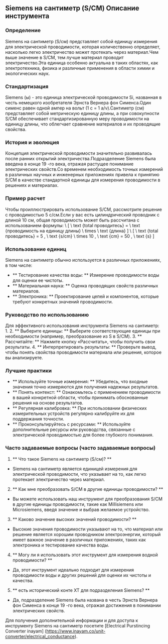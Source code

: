 ## Siemens на сантиметр (S/CM) Описание инструмента

### Определение
Siemens на сантиметр (S/см) представляет собой единицу измерения для электрической проводимости, которая количественно определяет, насколько легко электричество может протекать через материал.Чем выше значение в S/CM, тем лучше материал проводит электричество.Эта единица особенно актуальна в таких областях, как электротехника, физика и различные применения в области химии и экологических наук.

### Стандартизация
Siemens (ы) - это единица электрической проводимости Si, названная в честь немецкого изобретателя Эрнста Вернера фон Сименса.Один сименс равен одной ампер на вольт (1 с = 1 а/v).Сантиметр (см) представляет собой метрическую единицу длины, а при совокупности S/CM обеспечивает стандартизированную меру проводимости на единицу длины, что облегчает сравнение материалов и их проводящие свойства.

### История и эволюция
Концепция электрической проводимости значительно развивалась после ранних открытий электричества.Подразделение Siemens была введена в конце 19 -го века, отражая растущее понимание электрических свойств.Со временем необходимость точных измерений в различных научных и инженерных приложениях привела к принятию S/CM в качестве стандартной единицы для измерения проводимости в решениях и материалах.

### Пример расчет
Чтобы проиллюстрировать использование S/CM, рассмотрите решение с проводимостью 5 с/см.Если у вас есть цилиндрический проводник с длиной 10 см, общая проводимость может быть рассчитана с использованием формулы:
\ [
\ text {total проводитесь} = \ text {проводимость на единицу длины} \ times \ text {длина}
\]
\ [
\ text {total проводитесь} = 5 \, \ text {s/cm} \ times 10 \, \ text {cm} = 50 \, \ text {s}
\]

### Использование единиц
Siemens на сантиметр обычно используется в различных приложениях, в том числе:
- ** Тестирование качества воды: ** Измерение проводимости воды для оценки ее чистоты.
- ** Материальная наука: ** Оценка проводящих свойств различных материалов.
- ** Электроника: ** Проектирование цепей и компонентов, которые требуют конкретных значений проводимости.

### Руководство по использованию
Для эффективного использования инструмента Siemens на сантиметр:
1.
2. ** Выберите единицы: ** Выберите соответствующие единицы при необходимости (например, преобразование из S в S/CM).
3. ** Рассчитайте: ** Нажмите кнопку «Рассчитать», чтобы получить свои результаты.
4. ** Интерпретировать результаты: ** Проверьте вывод, чтобы понять свойства проводимости материала или решения, которое вы анализируете.

### Лучшие практики
- ** Используйте точные измерения: ** Убедитесь, что входные значения точно измеряются для получения надежных результатов.
- ** Понять контекст: ** Ознакомьтесь с применением проводимости в вашей конкретной области, чтобы принимать обоснованные решения на основе результатов.
- ** Регулярная калибровка: ** При использовании физических измерительных устройств регулярно калибруйте их для поддержания точности.
- ** Проконсультируйтесь с ресурсами: ** Используйте дополнительные ресурсы или руководства, связанные с электрической проводимостью для более глубокого понимания.

### Часто задаваемые вопросы (часто задаваемые вопросы)

1. ** Что такое Siemens на сантиметр (S/см)? **
- Siemens на сантиметр является единицей измерения для электрической проводимости, что указывает на то, как легко протекает электричество через материал.

2. ** Как мне преобразовать S/CM в другие единицы проводимости? **
- Вы можете использовать наш инструмент для преобразования S/CM в другие единицы проводимости, такие как Millisiemens или Microsiemens, введя значение и выбрав желаемое устройство.

3. ** Каково значение высоких значений проводимости? **
- Высокие значения проводимости указывают на то, что материал или решение является хорошим проводником электроэнергии, который имеет важное значение в различных приложениях, таких как электроника и тестирование качества воды.

4. ** Могу ли я использовать этот инструмент для измерения водной проводимости? **
- Да, этот инструмент идеально подходит для измерения проводимости воды и других решений для оценки их чистоты и качества.

5. ** есть исторический конте XT для подразделения Siemens? **
- Да, подразделение Siemens была названа в честь Эрнста Вернера фон Сименса в конце 19 -го века, отражая достижения в понимании электрических свойств.

Для получения дополнительной информации и для доступа к инструменту Siemens на сантиметр посетите [Electrical Purstincing Converter inayam] (https://www.inayam.co/unit-converter/electrical_conductance).
